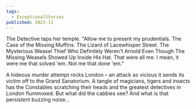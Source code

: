 ```yaml
---
tags:
  - ExceptionalStories
published: 2023-11
---
```


The Detective taps her temple. "Allow me to present my prudentials. The Case of the Missing Muffins. The Lizard of Lacewhisper Street. The Mysterious Weasel Thief Who Definitely Weren't Arnold Even Though The Missing Weasels Showed Up Inside His Hat. That were all me. I mean, it were me that solved 'em. Not me that done 'em."  
  
A hideous murder attempt rocks London – an attack so vicious it sends its victim off to the Grand Sanatorium. A tangle of magicians, tigers and insects has the Constables scratching their heads and the greatest detectives in London flummoxed. But what did the cabbies see? And what is that persistent buzzing noise…